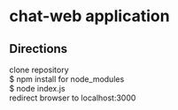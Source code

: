 # chat-web application

## Directions   
  clone repository   
 $ npm install for node_modules   
 $ node index.js   
redirect browser to localhost:3000   

